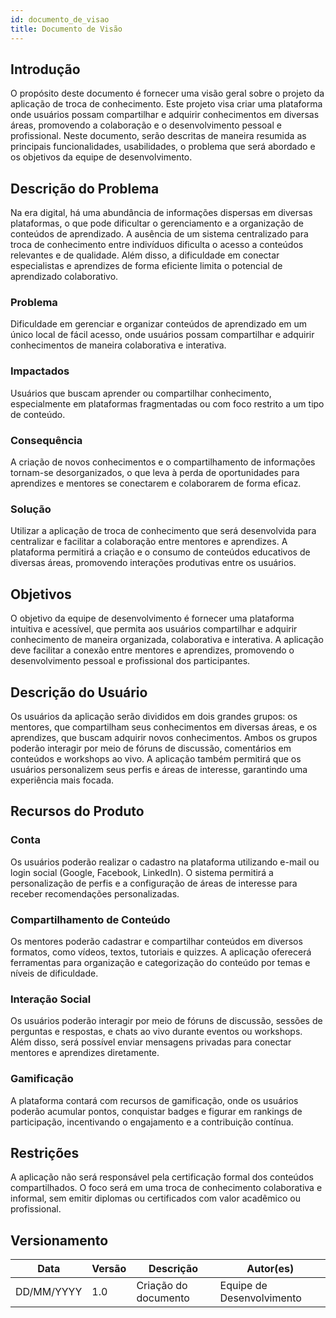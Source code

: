 ```yaml
---
id: documento_de_visao
title: Documento de Visão
---
```


## Introdução

O propósito deste documento é fornecer uma visão geral sobre o projeto da aplicação de troca de conhecimento. Este projeto visa criar uma plataforma onde usuários possam compartilhar e adquirir conhecimentos em diversas áreas, promovendo a colaboração e o desenvolvimento pessoal e profissional. Neste documento, serão descritas de maneira resumida as principais funcionalidades, usabilidades, o problema que será abordado e os objetivos da equipe de desenvolvimento.


## Descrição do Problema 


Na era digital, há uma abundância de informações dispersas em diversas plataformas, o que pode dificultar o gerenciamento e a organização de conteúdos de aprendizado. A ausência de um sistema centralizado para troca de conhecimento entre indivíduos dificulta o acesso a conteúdos relevantes e de qualidade. Além disso, a dificuldade em conectar especialistas e aprendizes de forma eficiente limita o potencial de aprendizado colaborativo.


### Problema

Dificuldade em gerenciar e organizar conteúdos de aprendizado em um único local de fácil acesso, onde usuários possam compartilhar e adquirir conhecimentos de maneira colaborativa e interativa.

### Impactados

Usuários que buscam aprender ou compartilhar conhecimento, especialmente em plataformas fragmentadas ou com foco restrito a um tipo de conteúdo.

### Consequência

A criação de novos conhecimentos e o compartilhamento de informações tornam-se desorganizados, o que leva à perda de oportunidades para aprendizes e mentores se conectarem e colaborarem de forma eficaz.

### Solução

Utilizar a aplicação de troca de conhecimento que será desenvolvida para centralizar e facilitar a colaboração entre mentores e aprendizes. A plataforma permitirá a criação e o consumo de conteúdos educativos de diversas áreas, promovendo interações produtivas entre os usuários.

## Objetivos

O objetivo da equipe de desenvolvimento é fornecer uma plataforma intuitiva e acessível, que permita aos usuários compartilhar e adquirir conhecimento de maneira organizada, colaborativa e interativa. A aplicação deve facilitar a conexão entre mentores e aprendizes, promovendo o desenvolvimento pessoal e profissional dos participantes.


## Descrição do Usuário 

Os usuários da aplicação serão divididos em dois grandes grupos: os mentores, que compartilham seus conhecimentos em diversas áreas, e os aprendizes, que buscam adquirir novos conhecimentos. Ambos os grupos poderão interagir por meio de fóruns de discussão, comentários em conteúdos e workshops ao vivo. A aplicação também permitirá que os usuários personalizem seus perfis e áreas de interesse, garantindo uma experiência mais focada.
</p>

## Recursos do Produto

### Conta

Os usuários poderão realizar o cadastro na plataforma utilizando e-mail ou login social (Google, Facebook, LinkedIn). O sistema permitirá a personalização de perfis e a configuração de áreas de interesse para receber recomendações personalizadas.


### Compartilhamento de Conteúdo

Os mentores poderão cadastrar e compartilhar conteúdos em diversos formatos, como vídeos, textos, tutoriais e quizzes. A aplicação oferecerá ferramentas para organização e categorização do conteúdo por temas e níveis de dificuldade.


### Interação Social

Os usuários poderão interagir por meio de fóruns de discussão, sessões de perguntas e respostas, e chats ao vivo durante eventos ou workshops. Além disso, será possível enviar mensagens privadas para conectar mentores e aprendizes diretamente.


### Gamificação

A plataforma contará com recursos de gamificação, onde os usuários poderão acumular pontos, conquistar badges e figurar em rankings de participação, incentivando o engajamento e a contribuição contínua.


## Restrições

A aplicação não será responsável pela certificação formal dos conteúdos compartilhados. O foco será em uma troca de conhecimento colaborativa e informal, sem emitir diplomas ou certificados com valor acadêmico ou profissional.

## Versionamento

| Data       | Versão | Descrição          | Autor(es)        |
|------------|--------|--------------------|------------------|
| DD/MM/YYYY | 1.0    | Criação do documento | Equipe de Desenvolvimento |
